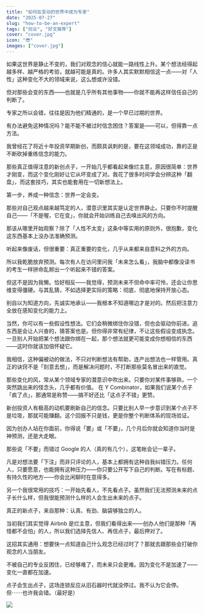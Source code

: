 ```yaml
---
title: "如何在变动的世界中成为专家"
date: "2025-07-27"
slug: "how-to-be-an-expert"
tags: ["创业", "好文推荐"]
cover: "cover.jpg"
icon: "😎"
images: ["cover.jpg"]
---
```

如果这世界是静止不变的，我们对观念的信心就能一路线性上升。某个想法经得起越多样、越严格的考验，就越可能是真的。许多人其实默默相信这一点——对「人性」这种变化不大的领域来说，这么想或许没错。



但对那些会变的东西——也就是几乎所有其他事物——你就不能再这样信任自己的判断了。



专家之所以会错，往往是因为他们精通的，是一个早已过期的世界。



有办法避免这种情况吗？能不能不被过时信念困住？答案是——可以，但得靠一点方法。



我曾经花了将近十年投资早期新创，而颇具讽刺的是，要在这领域成功，靠的正是不断砍掉重练信念的能力。



那些真正值得注意的新创点子，一开始几乎都看起来像烂主意，原因很简单：世界才刚变，而这个变化刚好让它从坏变成了对。我花了很多时间学会分辨这种「翻盘」，而这套技巧，其实也能套用在一切新想法上。



第一步，养成一种信念：世界一定会变。



那些对自己观点越来越笃定的人，潜意识里其实是认定世界静止。只要你不时提醒自己——「不是喔，它在变」，你就会开始训练自己去嗅出风的方向。



那该从哪里开始观察？除了「人性不太变」这条中等实用的原则外，很抱歉，变化这东西基本上没办法准确预测。



听起来像废话，但很重要：真正重要的变化，几乎从来都来自意料之外的方向。



所以我乾脆放弃预测。每次有人在访问里问我「未来怎么看」，我脑中都像没读书的考生一样拼命乱掰出一个听起来不错的答案。



但这不是因为我懒。恰好相反——我觉得，预测未来不但命中率可怜，还会让你思维变得僵硬。与其乱猜，不如选择更实际的策略：彻底、彻底地保持开放心态。



别自以为知道方向，先诚实地承认——我根本不知道哪边才是对的。然后把注意力全放在感知变化的能力上。



当然，你可以有一些假设性想法。它们会稍微绑住你没错，但也会驱动你前进。追东西是会让人兴奋的，猜答案也是。但你得非常有纪律，不让这些假设变成执念。
一旦别人开始把某个想法跟你绑在一起，那个想法就更可能变成你想相信的东西——这时你就该加倍怀疑它。



我相信，这种偏被动的做法，不只对判断想法有帮助，连产出想法也一样管用。真正的诀窍不是「刻意去想」，而是解决问题时，不打断那些莫名冒出来的直觉。



那些变化的风，常从某个领域专家的潜意识中吹出来。只要你对某件事够熟，一个突然跳出来的怪念头，几乎都有价值。
在 Y Combinator，如果我们说某个点子「疯了点」，那通常是称赞——搞不好还比「这点子不错」更赞。



新创投资人有极高的动机要刷新自己的信念。只要比别人早一步意识到某个点子不是垃圾，那就可能赚翻。这个回报不只是钱，更是你整个判断体系的现场验证。



因为创办人站在你面前，你得说「要」或「不要」，几个月后你就会知道你当时是神预测，还是大走眼。



那些说「不要」而错过 Google 的人（真的有几个），这笔帐会记一辈子。



凡是对想法要「下注」而非只评论的人，基本上都拥有这种自我纠错压力。任何人，只要愿意，也能拥有这种压力——你只要公开写下自己的判断。写在有标题、有持久性的地方——你会比闲聊时在意得多。



另一个我很常用的技巧：一开始先看人，不先看点子。虽然我们无法预测未来的点子长什么样，但我很能预测什么样的人会生出未来的点子。



真正的新点子，来自那种：认真、有劲、脑袋够独立的人。



当初我们其实觉得 Airbnb 是烂主意，但我们看得出来——创办人他们是那种「再怪都不会怕」的人，所以我们选择先信人、再信点子，最后押对了。



这招其实通用：想要快一点知道自己什么观念已经过时了？那就去跟那些会打破你观念的人当朋友。



不被自己的专业反困住，已经够难了，而未来只会更难。因为变化不是加速了——变化一直都在加速。



点子会生出点子，这场连锁反应从旧石器时代就没停过。我不认为它会停。
但⋯⋯也许我会错。（最好是）




![](https://prod-files-secure.s3.us-west-2.amazonaws.com/112d0858-5090-4d34-a606-b75eb8d65fd2/46476355-9cf3-4e99-9b7a-3531bc426380/1000202064.png?X-Amz-Algorithm=AWS4-HMAC-SHA256&X-Amz-Content-Sha256=UNSIGNED-PAYLOAD&X-Amz-Credential=ASIAZI2LB4665LDDM5YT%2F20250920%2Fus-west-2%2Fs3%2Faws4_request&X-Amz-Date=20250920T154305Z&X-Amz-Expires=3600&X-Amz-Security-Token=IQoJb3JpZ2luX2VjEHUaCXVzLXdlc3QtMiJIMEYCIQDBmpH1%2BAUYTXeO0Re4kBQw0kGBHyYtkEEy38yeLcJVNAIhAKTdtU2RrKyUzP%2Fghsw0C1DTxE8vU25iIi0kSmKMAa8HKogECO7%2F%2F%2F%2F%2F%2F%2F%2F%2F%2FwEQABoMNjM3NDIzMTgzODA1Igx0eB3W9oTlGjh6onEq3AMt5ermgfLIJVAwVjHg4Uq7QHNo5X0s4rtMONy%2B%2BdK0kiy3E63%2Fn9RMu8rtZFNqJPcmEA5SZ3XEgOLiMhWAyBHZuuErjBLRaH%2FfR6SSAJGWUsgRnqNka9ai0GVVZ9EHkYCGl785KObMiZFLCg%2FG7NnG9YEi4rtvJHpLGy%2F7EpHsbs7jxraZmN4SUTKj9ysNQlMPd3z8t5fru26ZH8ncwUpLljZErOGP6h3eAZSC8CFMvnfNEwhpraA5xM3xcq%2FuQcEIkf6iahaRciCPLegBZT2xzxcjyVUz0zzvNIj5ICJzyKuB3rmXUBVEKkWg3zd7vR26oygkzwvuDragekGZLK3ID1E1JvTg1oGhva2CyrXFKF0ZxrBfb%2F%2FzGM4krS%2FV%2FKVW7s59XR2t3dkIpWGHfgnRjWaEyPztOJWOJkWNryNQNEQGMKX7o7bro6pvXclytrXpHbcNyVw7eYrfi%2FEM%2FOzRKsUMBopMTgOowHZ66L7N6WUAKjCOfmo6Z6%2BwNqpMpItC83GgJ6rWOiQRHOKB5AtUNpY17wFiyHTYX%2FfLbo0h%2FbubTmhtEnylCesr8Pshm2rGzkjuCEP6%2FSbsL9EBkMnaIeov1ar%2Fe0zED2FAvaGQUWULEKKVIWpndmun%2BTDdy7rGBjqkAbuSL%2FsuFGrh3jwFELHU3tjrAUDvJiGrXZUNVFlDLFd%2BWVMLAe6usr7K6YEBwAOznMd7vM%2BALOyH8Vy0e1ikiQ%2F7Ms3woC0FLXqZ2e9MOpZ15G8aqSdFhcmjq7n2aWCnpB%2Bm%2BCArSLu%2BuD%2FqaduZ4y1ey%2FcBMZaU48Uu9BZZ9n2hBjrcwWVmdaBEzXM9F%2FH0neOsJ228D96Lc9pr2jejPFZCgmo2&X-Amz-Signature=6bd97ed7777057db712a994599bc86d5663702551adf42c87368d338e79ff778&X-Amz-SignedHeaders=host&x-amz-checksum-mode=ENABLED&x-id=GetObject)

